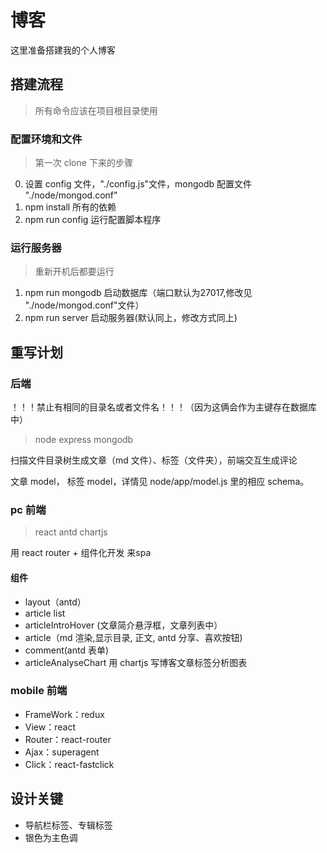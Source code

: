 # 博客
这里准备搭建我的个人博客

## 搭建流程
> 所有命令应该在项目根目录使用

### 配置环境和文件
> 第一次 clone 下来的步骤

0. 设置 config 文件，"./config.js"文件，mongodb 配置文件 "./node/mongod.conf"
1. npm install 所有的依赖
2. npm run config 运行配置脚本程序  

### 运行服务器
> 重新开机后都要运行

1. npm run mongodb 启动数据库（端口默认为27017,修改见 "./node/mongod.conf"文件）
2. npm run server 启动服务器(默认同上，修改方式同上)

## 重写计划
### 后端
！！！禁止有相同的目录名或者文件名！！！（因为这俩会作为主键存在数据库中）

> node express mongodb

扫描文件目录树生成文章（md 文件）、标签（文件夹），前端交互生成评论

文章 model， 标签 model，详情见 node/app/model.js 里的相应 schema。


### pc 前端
> react antd chartjs

用 react router + 组件化开发 来spa

#### 组件
- layout（antd）
- article list
- articleIntroHover (文章简介悬浮框，文章列表中）
- article（md 渲染,显示目录, 正文, antd 分享、喜欢按钮)
- comment(antd 表单)
- articleAnalyseChart 用 chartjs 写博客文章标签分析图表

### mobile 前端

- FrameWork：redux
- View：react
- Router：react-router
- Ajax：superagent
- Click：react-fastclick

## 设计关键
- 导航栏标签、专辑标签
- 银色为主色调
